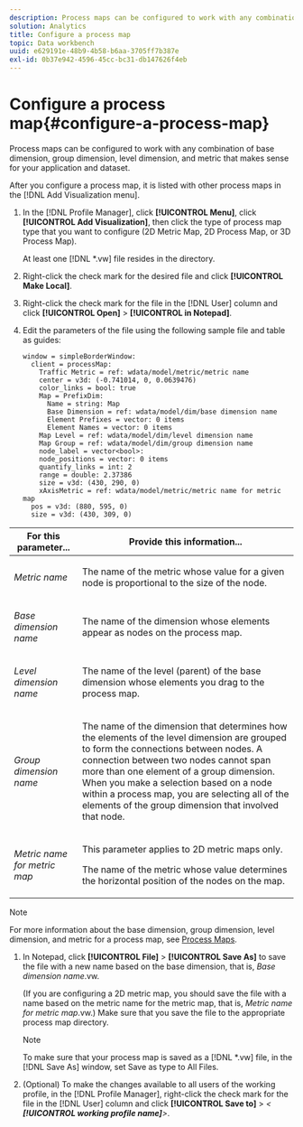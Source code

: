 ```yaml
---
description: Process maps can be configured to work with any combination of base dimension, group dimension, level dimension, and metric that makes sense for your application and dataset.
solution: Analytics
title: Configure a process map
topic: Data workbench
uuid: e629191e-48b9-4b58-b6aa-3705ff7b387e
exl-id: 0b37e942-4596-45cc-bc31-db147626f4eb
---
```

# Configure a process map{#configure-a-process-map}

Process maps can be configured to work with any combination of base dimension, group dimension, level dimension, and metric that makes sense for your application and dataset.

 After you configure a process map, it is listed with other process maps in the [!DNL Add Visualization menu]. 

1. In the [!DNL Profile Manager], click **[!UICONTROL Menu]**, click **[!UICONTROL Add Visualization]**, then click the type of process map type that you want to configure (2D Metric Map, 2D Process Map, or 3D Process Map).

   At least one [!DNL *.vw] file resides in the directory. 

1. Right-click the check mark for the desired file and click **[!UICONTROL Make Local]**.
1. Right-click the check mark for the file in the [!DNL User] column and click **[!UICONTROL Open]** > **[!UICONTROL in Notepad]**.
1. Edit the parameters of the file using the following sample file and table as guides:

   ```
   window = simpleBorderWindow: 
     client = processMap: 
       Traffic Metric = ref: wdata/model/metric/metric name
       center = v3d: (-0.741014, 0, 0.0639476)
       color_links = bool: true
       Map = PrefixDim: 
         Name = string: Map
         Base Dimension = ref: wdata/model/dim/base dimension name
         Element Prefixes = vector: 0 items
         Element Names = vector: 0 items
       Map Level = ref: wdata/model/dim/level dimension name
       Map Group = ref: wdata/model/dim/group dimension name
       node_label = vector<bool>: 
       node_positions = vector: 0 items
       quantify_links = int: 2
       range = double: 2.37386
       size = v3d: (430, 290, 0)
       xAxisMetric = ref: wdata/model/metric/metric name for metric map
     pos = v3d: (880, 595, 0)
     size = v3d: (430, 309, 0)
   ```

<table id="table_3F072DB1B68746C49DF9332718982EBE"> 
 <thead> 
  <tr> 
   <th colname="col1" class="entry"> For this parameter... </th> 
   <th colname="col2" class="entry"> Provide this information... </th> 
  </tr> 
 </thead>
 <tbody> 
  <tr> 
   <td colname="col1"> <p><i>Metric name</i> </p> </td> 
   <td colname="col2"> <p>The name of the metric whose value for a given node is proportional to the size of the node. </p> </td> 
  </tr> 
  <tr> 
   <td colname="col1"> <p><i>Base dimension name</i> </p> </td> 
   <td colname="col2"> <p>The name of the dimension whose elements appear as nodes on the process map. </p> </td> 
  </tr> 
  <tr> 
   <td colname="col1"> <p><i>Level dimension name</i> </p> </td> 
   <td colname="col2"> <p>The name of the level (parent) of the base dimension whose elements you drag to the process map. </p> </td> 
  </tr> 
  <tr> 
   <td colname="col1"> <p><i>Group dimension name</i> </p> </td> 
   <td colname="col2"> <p>The name of the dimension that determines how the elements of the level dimension are grouped to form the connections between nodes. A connection between two nodes cannot span more than one element of a group dimension. When you make a selection based on a node within a process map, you are selecting all of the elements of the group dimension that involved that node. </p> </td> 
  </tr> 
  <tr> 
   <td colname="col1"> <p><i>Metric name for metric map</i> </p> </td> 
   <td colname="col2"> <p>This parameter applies to 2D metric maps only. </p> <p>The name of the metric whose value determines the horizontal position of the nodes on the map. </p> </td> 
  </tr> 
 </tbody> 
</table>

   >[!NOTE]
   >
   >For more information about the base dimension, group dimension, level dimension, and metric for a process map, see [Process Maps](../../../home/c-get-started/c-analysis-vis/c-proc-maps/c-proc-maps.md#concept-880aee224404429785b733a4e80d275e).

1. In Notepad, click **[!UICONTROL File]** > **[!UICONTROL Save As]** to save the file with a new name based on the base dimension, that is, *Base dimension name*.vw.

   (If you are configuring a 2D metric map, you should save the file with a name based on the metric name for the metric map, that is, *Metric name for metric map*.vw.) Make sure that you save the file to the appropriate process map directory.

   >[!NOTE]
   >
   >To make sure that your process map is saved as a [!DNL *.vw] file, in the [!DNL Save As] window, set Save as type to All Files.

1. (Optional) To make the changes available to all users of the working profile, in the [!DNL Profile Manager], right-click the check mark for the file in the [!DNL User] column and click **[!UICONTROL Save to]** > *< **[!UICONTROL working profile name]**>*.
